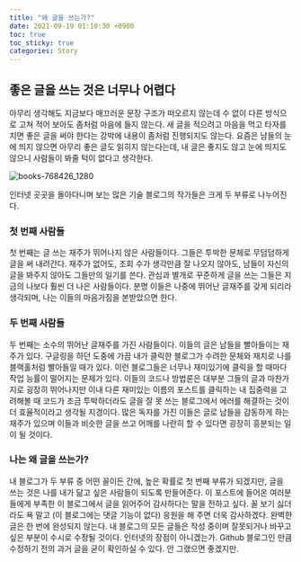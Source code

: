 ```yaml
---
title: "왜 글을 쓰는가?"
date: 2021-09-19 01:10:30 +0900
toc: true
toc_sticky: true
categories: Story
---
```


## 좋은 글을 쓰는 것은 너무나 어렵다

아무리 생각해도 지금보다 매끄러운 문장 구조가 떠오르지 않는데 수 없이 다른 방식으로 고쳐 적어 보아도 좀처럼 마음에 들지 않는다. 
새 글을 적으려고 마음을 먹고 타자를 치면 좋은 글을 써야 한다는 강박에 내용이 좀처럼 진행되지도 않는다. 
요즘은 남들의 눈에 띄지 않으면 아무리 좋은 글도 읽히지 않는다는데, 내 글은 좋지도 않고 눈에 띄지도 않으니 사람들이 봐줄 턱이 없다고 생각한다.

![books-768426_1280](https://user-images.githubusercontent.com/61682534/133821679-b4e4aeb5-c60a-4b38-8aac-b383915212b0.jpg)

인터넷 곳곳을 돌아다니며 보는 많은 기술 블로그의 작가들은 크게 두 부류로 나누어진다.

### 첫 번째 사람들

첫 번째는 글 쓰는 재주가 뛰어나지 않은 사람들이다. 그들은 투박한 문체로 무덤덤하게 글을 써 내려간다. 재주가 없어도, 조회 수가 생각만큼 잘 나오지 않아도, 
남들이 자신의 글을 봐주지 않아도 그들만의 일기를 쓴다. 관심과 별개로 꾸준하게 글을 쓰는 그들은 지금의 나보다 훨씬 더 나은 사람들이다. 
분명 이들은 나중에 뛰어난 글재주를 갖게 되리라 생각되며, 나는 이들의 마음가짐을 본받았으면 한다.

### 두 번째 사람들

두 번째는 소수의 뛰어난 글재주를 가진 사람들이다. 이들의 글은 남들을 빨아들이는 재주가 있다. 구글링을 하던 도중에 가끔 내가 클릭한 블로그가 수려한 문체와
재치로 나를 블랙홀처럼 빨아들일 때가 있다. 이런 블로그들은 너무나 재미있기에 클릭을 할 때마다 작업 능률이 떨어지는 문제가 있다. 이들의 코드나 방법론은 
대부분 그들의 글과 마찬가지로 굉장히 뛰어나지만 이내 다른 재미있는 이름의 포스트를 클릭하는 내 집중력을 고려해볼 때 코드가 조금 투박하더라도 
글을 잘 못 쓰는 블로그에서 에러를 해결하는 것이 더 효율적이라고 생각될 지경이다. 많은 독자를 가진 이들은 글로 남들을 감동하게 하는 재주가 있으며 
이들과 비슷한 글을 쓰고 어깨를 나란히 할 수 있다면 굉장히 흥분되는 일이 될 것이다.

### 나는 왜 글을 쓰는가?

내 블로그가 두 부류 중 어떤 꼴이든 간에, 높은 확률로 첫 번째 부류가 되겠지만, 글을 쓰는 것은 나를 내가 닮고 싶은 사람들이 되도록 만들어준다.
이 포스트에 들어온 여러분들에게 부족한 이 블로그에서 글을 읽어주어 감사하다는 말을 전하고 싶다. 꼴 보기 싫더라도 욕 말고 (이 블로그에는 댓글 기능이 없다) 응원을 해 주면 더욱 감사하겠다.
완벽한 글은 한 번에 완성되지 않는다. 내 블로그의 모든 글들은 작성 중이며 잘못되거나 바꾸고 싶은 부분이 수시로 수정될 것이다. 인터넷의 장점이 아니겠는가.
Github 블로그인 만큼 수정하기 전의 과거 글을 굳이 확인하실 수 있다. 안 그랬으면 좋겠지만.
